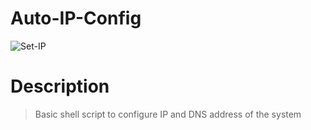 # Auto-IP-Config
![Set-IP](https://user-images.githubusercontent.com/103954920/170828446-bdcede0d-d009-4ffc-b03d-d7779bc52696.png)

# Description
> Basic shell script to configure IP and DNS address of the system
